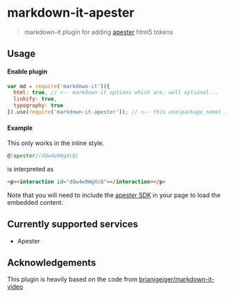 # markdown-it-apester

> markdown-it plugin for adding [apester](http://apester.com/) html5 tokens

## Usage

#### Enable plugin

```js
var md = require('markdown-it')({
  html: true, // <-- markdown-it options which are, well optional...
  linkify: true,
  typography: true
}).use(require('markdown-it-apester')); // <-- this use(package_name) is required
```

#### Example

This only works in the inline style.

```md
@[apester](dQw4w9WgXcQ)
```

is interpreted as

```html
<p><interaction id="dQw4w9WgXcQ"></interaction></p>
```

Note that you will need to include the [apester SDK](http://help.apester.com/hc/en-us/articles/205649881-SDK-Documentation) in your page to load the embedded content.


## Currently supported services
 * Apester

## Acknowledgements
This plugin is heavily based on the code from [brianjgeiger/markdown-it-video](https://github.com/brianjgeiger/markdown-it-video)